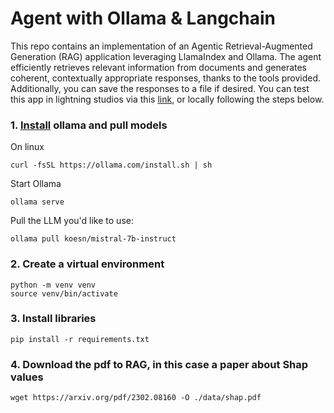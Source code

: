 # Agent with Ollama & Langchain

This repo contains an implementation of an Agentic Retrieval-Augmented Generation (RAG) application leveraging LlamaIndex and Ollama. The agent efficiently retrieves relevant information from documents and generates coherent, contextually appropriate responses, thanks to the tools provided. Additionally, you can save the responses to a file if desired.
You can test this app in lightning studios via this [link](https://lightning.ai/maxidiazbattan/studios/agentic-rag-llamaindex-ollama), or locally following the steps below.

### 1. [Install](https://github.com/ollama/ollama?tab=readme-ov-file) ollama and pull models

On linux
```shell
curl -fsSL https://ollama.com/install.sh | sh
```

Start Ollama

```shell
ollama serve
```

Pull the LLM you'd like to use:

```shell
ollama pull koesn/mistral-7b-instruct
```

### 2. Create a virtual environment

```shell
python -m venv venv
source venv/bin/activate
```

### 3. Install libraries

```shell
pip install -r requirements.txt
```

### 4. Download the pdf to RAG, in this case a paper about Shap values
```shell
wget https://arxiv.org/pdf/2302.08160 -O ./data/shap.pdf
```
